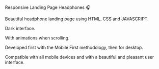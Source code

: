 
Responsive Landing Page Headphones 🎧

Beautiful headphone landing page using HTML, CSS and JAVASCRIPT.

Dark interface.

With animations when scrolling.

Developed first with the Mobile First methodology, then for desktop.

Compatible with all mobile devices and with a beautiful and pleasant user interface.

